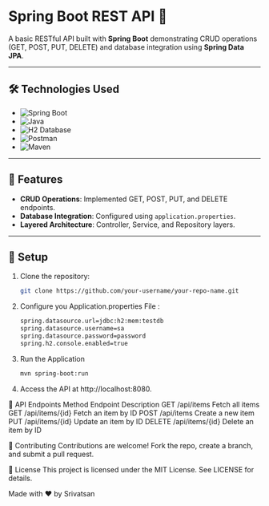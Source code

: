 # Spring Boot REST API 🚀

A basic RESTful API built with **Spring Boot** demonstrating CRUD operations (GET, POST, PUT, DELETE) and database integration using **Spring Data JPA**.

---

## 🛠 Technologies Used
- ![Spring Boot](https://img.shields.io/badge/Spring_Boot-6DB33F?style=flat&logo=spring&logoColor=white)
- ![Java](https://img.shields.io/badge/Java-ED8B00?style=flat&logo=openjdk&logoColor=white)
- ![H2 Database](https://img.shields.io/badge/H2_Database-0078D7?style=flat&logo=h2&logoColor=white)
- ![Postman](https://img.shields.io/badge/Postman-FF6C37?style=flat&logo=postman&logoColor=white)
- ![Maven](https://img.shields.io/badge/Maven-C71A36?style=flat&logo=apache-maven&logoColor=white)

---

## 📌 Features
- **CRUD Operations**: Implemented GET, POST, PUT, and DELETE endpoints.
- **Database Integration**: Configured using `application.properties`.
- **Layered Architecture**: Controller, Service, and Repository layers.

---

## 🚀 Setup
1. Clone the repository:
   ```bash
   git clone https://github.com/your-username/your-repo-name.git
2. Configure you Application.properties File :
   ```bash
   spring.datasource.url=jdbc:h2:mem:testdb
   spring.datasource.username=sa
   spring.datasource.password=password
   spring.h2.console.enabled=true
4. Run the Application
   ```bash
   mvn spring-boot:run
5. Access the API at http://localhost:8080.

📡 API Endpoints
Method	Endpoint	Description
GET	/api/items	Fetch all items
GET	/api/items/{id}	Fetch an item by ID
POST	/api/items	Create a new item
PUT	/api/items/{id}	Update an item by ID
DELETE	/api/items/{id}	Delete an item by ID

🤝 Contributing
Contributions are welcome! Fork the repo, create a branch, and submit a pull request.

📜 License
This project is licensed under the MIT License. See LICENSE for details.

Made with ❤️ by Srivatsan
